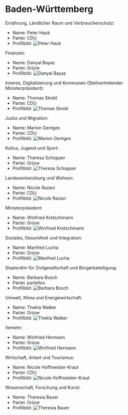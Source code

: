 # Baden-Württemberg

Ernährung, Ländlicher Raum und Verbraucherschutz:
* Name: Peter Hauk
* Partei: CDU
* Profilbild: ![Peter Hauk](https://upload.wikimedia.org/wikipedia/commons/thumb/e/e3/KDBusch.jpg/400px-KDBusch.jpg)

Finanzen:
* Name: Danyal Bayaz
* Partei: Grüne
* Profilbild: ![Danyal Bayaz](https://upload.wikimedia.org/wikipedia/commons/thumb/d/df/2018_Danyal_Bayaz_Foto_Schloss_Florian_Freundt_%28cropped%29.jpg/400px-2018_Danyal_Bayaz_Foto_Schloss_Florian_Freundt_%28cropped%29.jpg)

Inneres, Digitalisierung und Kommunen (Stellvertretender Ministerpräsident):
* Name: Thomas Strobl
* Partei: CDU
* Profilbild: ![Thomas Strobl](https://upload.wikimedia.org/wikipedia/commons/thumb/3/3a/2018-12-07_Thomas_Strobl_CDU_Pateitag_in_Hamburg-2501.jpg/400px-2018-12-07_Thomas_Strobl_CDU_Pateitag_in_Hamburg-2501.jpg)

Justiz und Migration:
* Name: Marion Gentges
* Partei: CDU
* Profilbild: ![Marion Gentges](https://upload.wikimedia.org/wikipedia/commons/thumb/4/45/Marion_Gentges-1180806.jpg/400px-Marion_Gentges-1180806.jpg)

Kultus, Jugend und Sport:
* Name: Theresa Schopper
* Partei: Grüne
* Profilbild: ![Theresa Schopper](https://upload.wikimedia.org/wikipedia/commons/thumb/7/7e/2012-07-18-Theresa-Schopper-1.jpg/400px-2012-07-18-Theresa-Schopper-1.jpg)

Landesentwicklung und Wohnen:
* Name: Nicole Razavi
* Partei: CDU
* Profilbild: ![Nicole Razavi](https://upload.wikimedia.org/wikipedia/commons/thumb/9/91/2013-05-15_16_-_Razavi%2C_Nicole%2C_MdL_-_LTBW_-_4931.jpg/400px-2013-05-15_16_-_Razavi%2C_Nicole%2C_MdL_-_LTBW_-_4931.jpg)

Ministerpräsident:
* Name: Winfried Kretschmann
* Partei: Grüne
* Profilbild: ![Winfried Kretschmann](https://upload.wikimedia.org/wikipedia/commons/thumb/a/a1/180913_Kretschmann_Hybrid_Faehre_01_%28cropped%29.jpg/400px-180913_Kretschmann_Hybrid_Faehre_01_%28cropped%29.jpg)

Soziales, Gesundheit und Integration:
* Name: Manfred Lucha
* Partei: Grüne
* Profilbild: ![Manfred Lucha](https://upload.wikimedia.org/wikipedia/commons/thumb/2/23/Manfred_Lucha_2013-by-RaBoe_01.jpg/400px-Manfred_Lucha_2013-by-RaBoe_01.jpg)

Staatsrätin für Zivilgesellschaft und Bürgerbeteiligung:
* Name: Barbara Bosch
* Partei: parteilos
* Profilbild: ![Barbara Bosch](https://upload.wikimedia.org/wikipedia/commons/thumb/8/81/Barbara_Bosch_03-2016_%28cropped%29.jpg/400px-Barbara_Bosch_03-2016_%28cropped%29.jpg)

Umwelt, Klima und Energiewirtschaft:
* Name: Thekla Walker
* Partei: Grüne
* Profilbild: ![Thekla Walker](https://upload.wikimedia.org/wikipedia/commons/thumb/0/08/Thekla_Walker_Gruene_BW_Er%C3%B6ffnung_LGS_%288452359755%29.jpg/400px-Thekla_Walker_Gruene_BW_Er%C3%B6ffnung_LGS_%288452359755%29.jpg)

Verkehr:
* Name: Winfried Hermann
* Partei: Grüne
* Profilbild: ![Winfried Hermann](https://upload.wikimedia.org/wikipedia/commons/thumb/4/44/Bammental_-_Winfried_Hermann_-_2018-07-13_11-20-24.jpg/400px-Bammental_-_Winfried_Hermann_-_2018-07-13_11-20-24.jpg)

Wirtschaft, Arbeit und Tourismus:
* Name: Nicole Hoffmeister-Kraut
* Partei: CDU
* Profilbild: ![Nicole Hoffmeister-Kraut](https://upload.wikimedia.org/wikipedia/commons/thumb/5/54/2019_Schwoermontag_Hoffmeister-Kraut_2.jpg/400px-2019_Schwoermontag_Hoffmeister-Kraut_2.jpg)

Wissenschaft, Forschung und Kunst:
* Name: Theresia Bauer
* Partei: Grüne
* Profilbild: ![Theresia Bauer](https://upload.wikimedia.org/wikipedia/commons/thumb/4/4f/Theresia_Bauer.jpg/400px-Theresia_Bauer.jpg)
